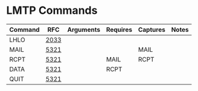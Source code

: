 # LMTP Commands

| Command | RFC                                          | Arguments | Requires | Captures | Notes |
| ------- | -------------------------------------------- | --------- | -------- | -------- | ----- |
| LHLO    | [2033](https://www.ietf.org/rfc/rfc2033.txt) |           |          |          |       |
| MAIL    | [5321](https://www.ietf.org/rfc/rfc5321.txt) |           |          | MAIL     |       |
| RCPT    | [5321](https://www.ietf.org/rfc/rfc5321.txt) |           | MAIL     | RCPT     |       |
| DATA    | [5321](https://www.ietf.org/rfc/rfc5321.txt) |           | RCPT     |          |       |
| QUIT    | [5321](https://www.ietf.org/rfc/rfc5321.txt) |           |          |          |       |
